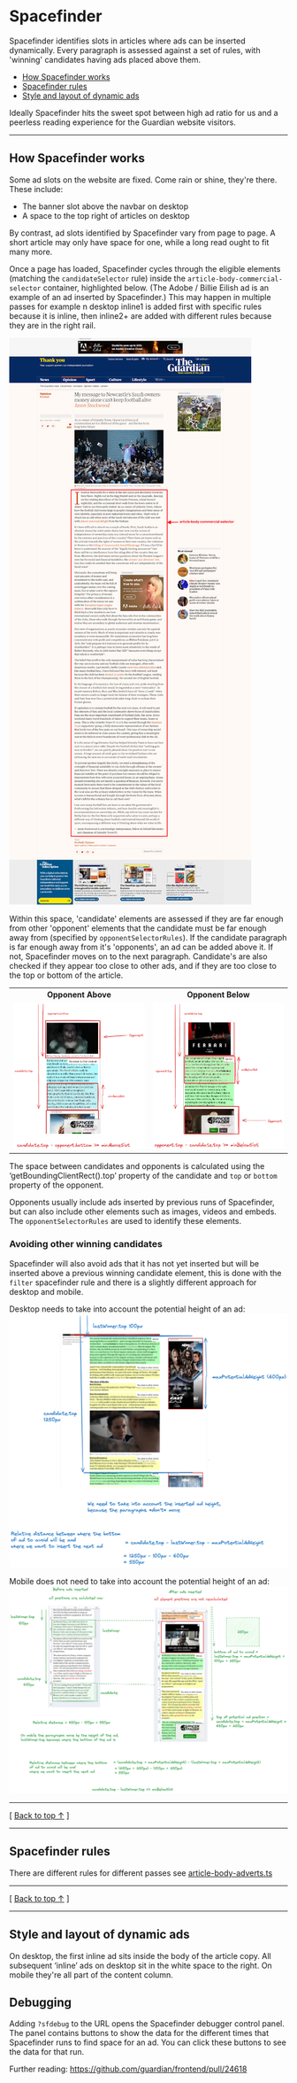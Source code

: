 # Spacefinder

Spacefinder identifies slots in articles where ads can be inserted dynamically. Every paragraph is assessed against a set of rules, with 'winning' candidates having ads placed above them.

-   [How Spacefinder works](#how-spacefinder-works)
-   [Spacefinder rules](#spacefinder-rules)
-   [Style and layout of dynamic ads](#style-and-layout-of-dynamic-ads)

Ideally Spacefinder hits the sweet spot between high ad ratio for us and a peerless reading experience for the Guardian website visitors.

---

## How Spacefinder works

Some ad slots on the website are fixed. Come rain or shine, they're there. These include:

-   The banner slot above the navbar on desktop
-   A space to the top right of articles on desktop

By contrast, ad slots identified by Spacefinder vary from page to page. A short article may only have space for one, while a long read ought to fit many more.

Once a page has loaded, Spacefinder cycles through the eligible elements (matching the `candidateSelector` rule) inside the `article-body-commercial-selector` container, highlighted below. (The Adobe / Billie Eilish ad is an example of an ad inserted by Spacefinder.) This may happen in multiple passes for example n desktop inline1 is added first with specific rules because it is inline, then inline2+ are added with different rules because they are in the right rail.

![Article body section of a Guardian article](spacefinder-article-body-example.png)

Within this space, 'candidate' elements are assessed if they are far enough from other 'opponent' elements that the candidate must be far enough away from (specified by `opponentSelectorRules`). If the candidate paragraph is far enough away from it's 'opponents', an ad can be added above it. If not, Spacefinder moves on to the next paragraph. Candidate's are also checked if they appear too close to other ads, and if they are too close to the top or bottom of the article.

<table>
    <tr>
        <th>Opponent Above</th>
        <th>Opponent Below</th>
    </tr>
    <tr>
        <td>
            <img src="spacefinder-min-above.png" alt="Opponent Above">
        </td>
        <td>
            <img src="spacefinder-min-below.png" alt="Opponent Below">
        </td>
    </tr>
</table>

The space between candidates and opponents is calculated using the ‘getBoundingClientRect().top’ property of the candidate and `top` or `bottom` property of the opponent.

Opponents usually include ads inserted by previous runs of Spacefinder, but can also include other elements such as images, videos and embeds. The `opponentSelectorRules` are used to identify these elements.

### Avoiding other winning candidates

Spacefinder will also avoid ads that it has not yet inserted but will be inserted above a previous winning candidate element, this is done with the `filter` spacefinder rule and there is a slightly different approach for desktop and mobile.

Desktop needs to take into account the potential height of an ad:
![Spacefinder avoiding nearby ads on desktop](spacefinder-desktop.png)

Mobile does not need to take into account the potential height of an ad:
![Spacefinder avoiding nearby ads on mobile](spacefinder-mobile.png)

---

[ [Back to top &uarr;](#spacefinder) ]

---

## Spacefinder rules

There are different rules for different passes see [article-body-adverts.ts](https://github.com/guardian/commercial/blob/main/src/insert/spacefinder/article-body-adverts.ts)

---

[ [Back to top &uarr;](#spacefinder) ]

---

## Style and layout of dynamic ads

On desktop, the first inline ad sits inside the body of the article copy. All subsequent ‘inline’ ads on desktop sit in the white space to the right. On mobile they're all part of the content column.

## Debugging

Adding `?sfdebug` to the URL opens the Spacefinder debugger control panel. The panel contains buttons to show the data for the different times that Spacefinder runs to find space for an ad. You can click these buttons to see the data for that run.

Further reading: https://github.com/guardian/frontend/pull/24618

